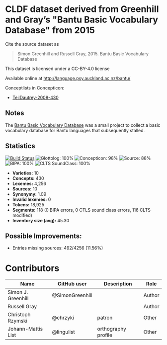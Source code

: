 # CLDF dataset derived from Greenhill and Gray’s "Bantu Basic Vocabulary Database" from 2015

Cite the source dataset as

> Simon Greenhill and Russell Gray, 2015. Bantu Basic Vocabulary Database

This dataset is licensed under a CC-BY-4.0 license

Available online at http://language.psy.auckland.ac.nz/bantu/


Conceptlists in Concepticon:
- [TeilDautrey-2008-430](https://concepticon.clld.org/contributions/TeilDautrey-2008-430)
## Notes

The [Bantu Basic Vocabulary Database](https://abvd.shh.mpg.de/bantu) was a small project to collect a basic vocabulary database for Bantu languages that subsequently stalled.



## Statistics


[![Build Status](https://travis-ci.org/lexibank/bantubvd.svg?branch=master)](https://travis-ci.org/lexibank/bantubvd)
![Glottolog: 100%](https://img.shields.io/badge/Glottolog-100%25-brightgreen.svg "Glottolog: 100%")
![Concepticon: 98%](https://img.shields.io/badge/Concepticon-98%25-green.svg "Concepticon: 98%")
![Source: 88%](https://img.shields.io/badge/Source-88%25-yellowgreen.svg "Source: 88%")
![BIPA: 100%](https://img.shields.io/badge/BIPA-100%25-brightgreen.svg "BIPA: 100%")
![CLTS SoundClass: 100%](https://img.shields.io/badge/CLTS%20SoundClass-100%25-brightgreen.svg "CLTS SoundClass: 100%")

- **Varieties:** 10
- **Concepts:** 430
- **Lexemes:** 4,256
- **Sources:** 10
- **Synonymy:** 1.09
- **Invalid lexemes:** 0
- **Tokens:** 18,925
- **Segments:** 118 (0 BIPA errors, 0 CTLS sound class errors, 116 CLTS modified)
- **Inventory size (avg):** 45.30

## Possible Improvements:



- Entries missing sources: 492/4256 (11.56%)

# Contributors

Name               | GitHub user     | Description | Role
---                | ---             | ---         | ---
Simon J. Greenhill | @SimonGreenhill |             | Author
Russell Gray       |                 |             | Author
Christoph Rzymski  | @chrzyki        | patron      | Other
Johann-Mattis List | @lingulist | orthography profile | Other


